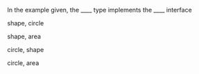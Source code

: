 In the example given, the ____ type implements the ____ interface



shape, circle


shape, area


circle, shape


circle, area